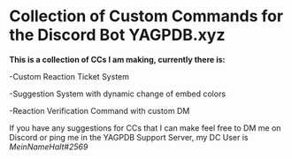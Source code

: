 # Collection of Custom Commands for the Discord Bot YAGPDB.xyz

**This is a collection of CCs I am making, currently there is:**

-Custom Reaction Ticket System

-Suggestion System with dynamic change of embed colors

-Reaction Verification Command with custom DM


If you have any suggestions for CCs that I can make feel free to DM me on Discord or ping me in the YAGPDB Support Server, my DC User is *MeinNameHalt#2569*
